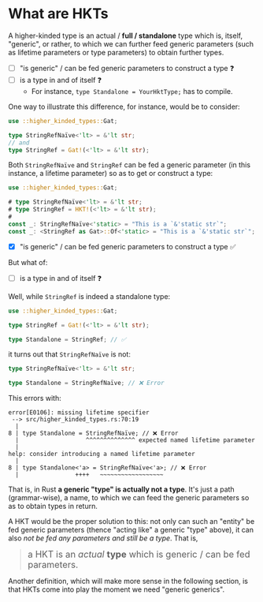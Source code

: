 # What are HKTs

A higher-kinded type is an actual / **full / standalone** type which is, itself,
"generic", or rather, to which we can further feed generic parameters (such as
lifetime parameters or type parameters) to obtain further types.

  - [ ] "is generic" / can be fed generic parameters to construct a type ❓
  - [ ] is a type in and of itself ❓
      - For instance, `type Standalone = YourHktType;` has to compile.

One way to illustrate this difference, for instance, would be to consider:

```rust
use ::higher_kinded_types::Gat;

type StringRefNaïve<'lt> = &'lt str;
// and
type StringRef = Gat!(<'lt> = &'lt str);
```

Both `StringRefNaïve` and `StringRef` can be fed a generic parameter (in this
instance, a lifetime parameter) so as to get or construct a type:

```rust
use ::higher_kinded_types::Gat;

# type StringRefNaïve<'lt> = &'lt str;
# type StringRef = HKT!(<'lt> = &'lt str);
#
const _: StringRefNaïve<'static> = "This is a `&'static str`";
const _: <StringRef as Gat>::Of<'static> = "This is a `&'static str`";
```

  - [x] "is generic" / can be fed generic parameters to construct a type ✅

But what of:

  - [ ] is a type in and of itself ❓

Well, while `StringRef` is indeed a standalone type:

```rust
use ::higher_kinded_types::Gat;

type StringRef = Gat!(<'lt> = &'lt str);

type Standalone = StringRef; // ✅
```

it turns out that `StringRefNaïve` is not:

```rust ,compile_fail
type StringRefNaïve<'lt> = &'lt str;

type Standalone = StringRefNaïve; // ❌ Error
```

This errors with:

```console
error[E0106]: missing lifetime specifier
 --> src/higher_kinded_types.rs:70:19
  |
8 | type Standalone = StringRefNaïve; // ❌ Error
  |                   ^^^^^^^^^^^^^^ expected named lifetime parameter
  |
help: consider introducing a named lifetime parameter
  |
8 | type Standalone<'a> = StringRefNaïve<'a>; // ❌ Error
  |                ++++   ~~~~~~~~~~~~~~~~~~
```

That is, in Rust **a generic "type" is actually not a type**. It's just a path
(grammar-wise), a name, to which we can feed the generic parameters so as to
obtain types in return.

A HKT would be the proper solution to this: not only can such an "entity" be
fed generic parameters (thence "acting like" a generic "type" above), it can
also _not be fed any parameters and still be a type_. That is,

> <span style="font-size: large;">a HKT is an _actual_ **type** which is generic / can be fed parameters.</span>

Another definition, which will make more sense in the following section, is that
HKTs come into play the moment we need "generic generics".

